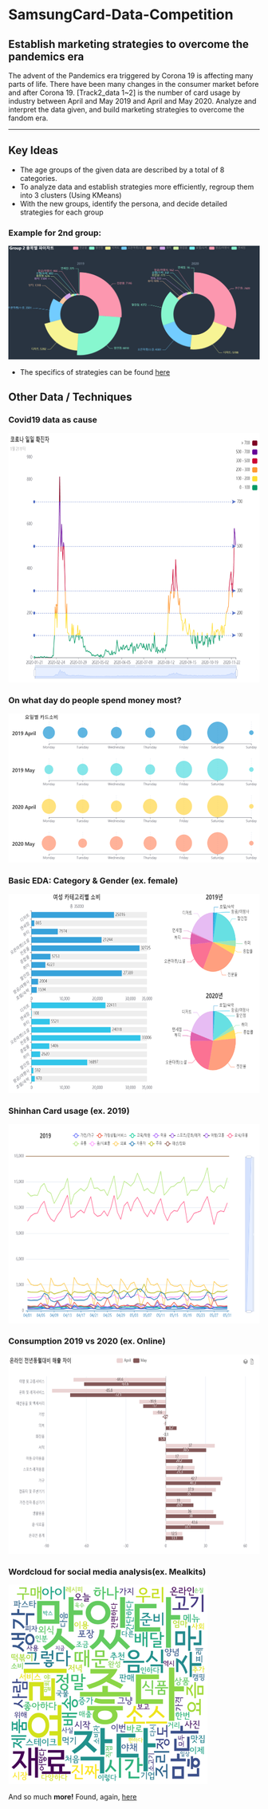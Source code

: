 # SamsungCard-Data-Competition

## Establish marketing strategies to overcome the pandemics era 
The advent of the Pandemics era triggered by Corona 19 is affecting many parts of life. 
There have been many changes in the consumer market before and after Corona 19. 
[Track2_data 1~2] is the number of card usage by industry between April and May 2019 and April and May 2020. 
Analyze and interpret the data given, and build marketing strategies to overcome the fandom era.

-----------------
## Key Ideas
- The age groups of the given data are described by a total of 8 categories.
- To analyze data and establish strategies more efficiently, regroup them into 3 clusters
(Using KMeans)
- With the new groups, identify the persona, and decide detailed strategies for each group

### Example for 2nd group:
![group2](./demonstration/graph%20screenshots/group2_pie.PNG)
- The specifics of strategies can be found [here](./presentation/PPT_Outliers팀.pdf)

## Other Data / Techniques
### Covid19 data as cause
<img src="./demonstration/graph%20screenshots/covid19.PNG" height="500" />
<h3> On what day do people spend money most?</h3>
<img src="./demonstration/graph%20screenshots/days_of_week.PNG" height="300" />
<h3> Basic EDA: Category & Gender (ex. female)</h3>
<img src="./demonstration/graph%20screenshots/female.PNG" height="400" />
<h3> Shinhan Card usage (ex. 2019)</h3>
<img src="./demonstration/graph%20screenshots/shinhan2019.PNG" height="400" />
<h3> Consumption 2019 vs 2020 (ex. Online)</h3>
<img src="./demonstration/graph%20screenshots/online.PNG" height="400" />
<h3> Wordcloud for social media analysis(ex. Mealkits)</h3>
<img src="./demonstration/wordcloud/코로나%20밀키트.png" width="400" height="400" />

And so much <b>more!</b> Found, again, [here](./presentation/PPT_Outliers팀.pdf)
